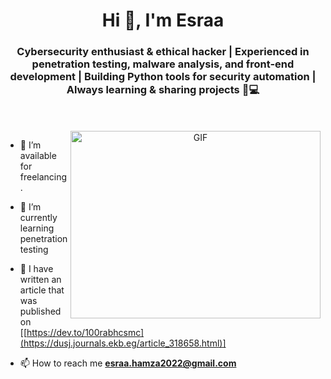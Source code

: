 <h1 align="center">Hi 👋, I'm Esraa </h1>
<h3 align="center">Cybersecurity enthusiast & ethical hacker | Experienced in penetration testing, malware analysis, and front-end development | Building Python tools for security automation | Always learning & sharing projects 🔐💻 </h3>

<br/>
<br/>

<a target="_blank" align="center">
  <img align="right" top="500" height="300" width="400" alt="GIF" src="https://media.giphy.com/media/SWoSkN6DxTszqIKEqv/giphy.gif">
</a>

- 🤝 I’m available for freelancing.

- 🔐 I’m currently learning penetration testing 

- 📝 I have written an article that was published on [[https://dev.to/100rabhcsmc](https://dusj.journals.ekb.eg/article_318658.html)]

- 📫 How to reach me **esraa.hamza2022@gmail.com**

<br/>




